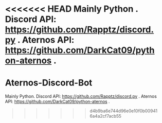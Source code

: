 <<<<<<< HEAD
Mainly Python .
Discord API: https://github.com/Rapptz/discord.py . 
Aternos API: https://github.com/DarkCat09/python-aternos .
=======
# Aternos-Discord-Bot
Mainly Python.
Discord API: https://github.com/Rapptz/discord.py .
Aternos API: https://github.com/DarkCat09/python-aternos .
>>>>>>> d4b9ba6e744d96e0e10f0b009416a4a2cf7acb55
